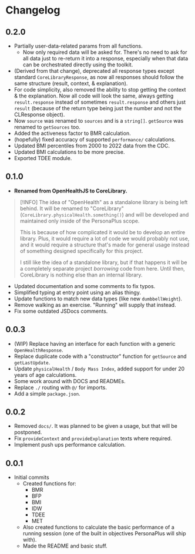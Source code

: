 # Changelog

<!-- 0.2 will be done as soon as I finish (WIP) stuff -->

## 0.2.0

- Partially user-data-related params from all functions.
  <!-- - As CoreLibrary is fully integrated into the app, for code quality's sake, CL functions themselves will fetch user data as needed. -->
  - Now only required data will be asked for. There's no need to ask for all data just to re-return it into a response, especially when that data can be orchestrated directly using the toolkit.
- (Derived from that change), deprecated all response types except standard `CoreLibraryResponse`, as now all responses should follow the same structure (result, context, & explanation).
- For code simplicity, also removed the ability to stop getting the context & the explanation. Now all code will look the same, always getting `result.response` instead of sometimes `result.response` and others just `result` (because of the return type being just the number and not the CLResponse object).
- Now `source` was renamed to `sources` and is a `string[]`. `getSource` was renamed to `getSources` too.
- Added the activeness factor to BMR calculation.
- (hopefully) fixed accuracy of supported `performance/` calculations.
- Updated BMI percentiles from 2000 to 2022 data from the CDC.
- Updated BMI calculations to be more precise.
- Exported TDEE module.

## 0.1.0

- **Renamed from OpenHealthJS to CoreLibrary.**

> [!INFO]
> The idea of "OpenHealth" as a standalone library is being left behind. It will be renamed to "CoreLibrary" (`CoreLibrary.physicalHealth.something()`) and will be developed and maintained only inside of the PersonaPlus scope.
>
> This is because of how complicated it would be to develop an entire library. Plus, it would require a lot of code we would probably not use, and it would require a structure that's made for general usage instead of something designed specifically for this project.
>
> I still like the idea of a standalone library, but if that happens it will be a completely separate project _borrowing_ code from here. Until then, CoreLibrary is nothing else than an internal library.

- Updated documentation and some comments to fix typos.
- Simplified typing at entry point using an alias thingy.
- Update functions to match new data types (like new `dumbbellWeight`).
- Remove walking as an exercise. "Running" will supply that instead.
- Fix some outdated JSDocs comments.

## 0.0.3

- (WIP) Replace having an interface for each function with a generic `OpenHealthResponse`.
- Replace duplicate code with a "constructor" function for `getSource` and `getLastUpdate`.
- Update `physicalHealth` / `Body Mass Index`, added support for under 20 years of age calculations.
- Some work around with DOCS and READMEs.
- Replace `./` routing with `@/` for imports.
- Add a simple `package.json`.

## 0.0.2

- Removed `docs/`. It was planned to be given a usage, but that will be postponed.
- Fix `provideContext` and `provideExplanation` texts where required.
- Implement push ups performance calculation.

## 0.0.1

- Initial commits
  - Created functions for:
    - BMR
    - BFP
    - BMI
    - IDW
    - TDEE
    - MET
  - Also created functions to calculate the basic performance of a running session (one of the built in objectives PersonaPlus will ship with).
  - Made the README and basic stuff.
